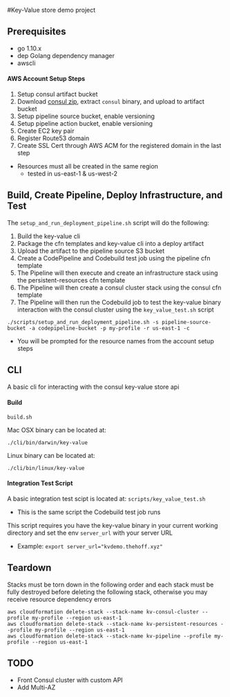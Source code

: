 #Key-Value store demo project

## Prerequisites
* go 1.10.x
* dep Golang dependency manager
* awscli

#### AWS Account Setup Steps
1. Setup consul artifact bucket
2. Download [consul zip](https://releases.hashicorp.com/consul/1.1.0/consul_1.1.0_linux_amd64.zip), extract `consul` binary, and upload to artifact bucket
3. Setup pipeline source bucket, enable versioning
4. Setup pipeline action bucket, enable versioning
5. Create EC2 key pair
6. Register Route53 domain
7. Create SSL Cert through AWS ACM for the registered domain in the last step

* Resources must all be created in the same region
  * tested in us-east-1 & us-west-2


## Build, Create Pipeline, Deploy Infrastructure, and Test

The `setup_and_run_deployment_pipeline.sh` script will do the following:

1. Build the key-value cli
2. Package the cfn templates and key-value cli into a deploy artifact
3. Upload the artifact to the pipeline source S3 bucket
4. Create a CodePipeline and Codebuild test job using the pipeline cfn template
5. The Pipeline will then execute and create an infrastructure stack using the persistent-resources cfn template
6. The Pipeline will then create a consul cluster stack using the consul cfn template
7. The Pipeline will then run the Codebuild job to test the key-value binary interaction with the consul cluster using the `key_value_test.sh` script


```
./scripts/setup_and_run_deployment_pipeline.sh -s pipeline-source-bucket -a codepipeline-bucket -p my-profile -r us-east-1 -c
```

* You will be prompted for the resource names from the account setup steps


## CLI

A basic cli for interacting with the consul key-value store api

#### Build
```
build.sh
```

Mac OSX binary can be located at:
```
./cli/bin/darwin/key-value
```

Linux binary can be located at:
```
./cli/bin/linux/key-value
```


#### Integration Test Script

A basic integration test scipt is located at: `scripts/key_value_test.sh`

* This is the same script the Codebuild test job runs

This script requires you have the key-value binary in your current working directory and set the env `server_url` with your server URL

* Example: `export server_url="kvdemo.thehoff.xyz"`


## Teardown

Stacks must be torn down in the following order and each stack must be fully destroyed before deleting the following stack, otherwise you may receive resource dependency errors

```
aws cloudformation delete-stack --stack-name kv-consul-cluster --profile my-profile --region us-east-1
aws cloudformation delete-stack --stack-name kv-persistent-resources --profile my-profile --region us-east-1
aws cloudformation delete-stack --stack-name kv-pipeline --profile my-profile --region us-east-1

```


## TODO
* Front Consul cluster with custom API
* Add Multi-AZ
